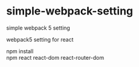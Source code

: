 # simple-webpack-setting
simple webpack 5 setting

webpack5 setting for react 

npm install     
npm react react-dom react-router-dom
